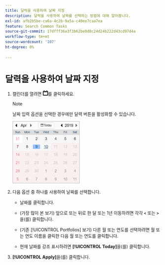 ```yaml
---
title: 달력을 사용하여 날짜 지정
description: 달력을 사용하여 날짜를 선택하는 방법에 대해 알아봅니다.
exl-id: afb2b5be-ca6a-4c2b-9a5a-c40ee7caa7ea
feature: Search Common Tasks
source-git-commit: 17dfff36a3f3b62be0d8c24d24b222d43cd97d4a
workflow-type: tm+mt
source-wordcount: '107'
ht-degree: 0%

---
```


# 달력을 사용하여 날짜 지정

1. 캘린더를 열려면 ![캘린더 단추](/help/search-social-commerce/assets/calendar-date-range.png "캘린더 단추")를 클릭하세요.

   >[!NOTE]
   >
   >날짜 입력 옵션을 선택한 경우에만 달력 버튼을 활성화할 수 있습니다.

   ![캘린더 열림](/help/search-social-commerce/assets/calendar-full.png "캘린더 열림")

1. 다음 옵션 중 하나를 사용하여 날짜를 선택합니다.

   * 날짜를 클릭합니다.

   * (가장 많이 본 보기) 앞으로 또는 뒤로 한 달 또는 1년 이동하려면 각각 **`<`** 또는 **`>`**&#x200B;을(를) 클릭합니다.

   * (기존 [!UICONTROL Portfolios] 보기) 다른 월 또는 연도를 선택하려면 월 또는 연도 이름을 클릭한 다음 월 또는 연도를 클릭합니다.

   * 현재 날짜를 강조 표시하려면 **[!UICONTROL Today]**&#x200B;을(를) 클릭합니다.

1. **[!UICONTROL Apply]**&#x200B;을(를) 클릭합니다.
